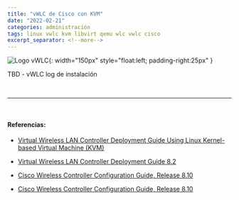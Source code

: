 ```yaml
---
title: "vWLC de Cisco con KVM"
date: "2022-02-21"
categories: administración
tags: linux vwlc kvm libvirt qemu wlc vwlc cisco
excerpt_separator: <!--more-->
---
```


![Logo vWLC](/assets/img/posts/logo-vwlc.svg){: width="150px" style="float:left; padding-right:25px" } 

TBD - vWLC log de instalación


<br clear="left"/>
<!--more-->


----

<br/>

#### Referencias: 

- [Virtual Wireless LAN Controller Deployment Guide Using Linux Kernel-based Virtual Machine (KVM)](https://www.cisco.com/c/en/us/td/docs/wireless/controller/technotes/8-1/KVM/b_CUWN8-1-vWLC-Deployment-Guide-using-LinuxKVM/m_installing-vwlc-and-kvm-with-ubuntu.html)
- [Virtual Wireless LAN Controller Deployment Guide 8.2](https://www.cisco.com/c/en/us/td/docs/wireless/technology/mesh/8-2/b_Virtual_Wireless_LAN_Controller_Deployment_Guide_8-2.html)


- [Cisco Wireless Controller Configuration Guide, Release 8.10](https://www.cisco.com/c/en/us/td/docs/wireless/controller/8-10/config-guide/b_cg810/administration_of_cisco_wlc.html?referring_site=RE&pos=1&page=https://www.cisco.com/c/en/us/td/docs/wireless/controller/8-10/config-guide/b_cg810/initial_setup.html)
- [Cisco Wireless Controller Configuration Guide, Release 8.10](https://www.cisco.com/c/en/us/td/docs/wireless/controller/8-10/config-guide/b_cg810/initial_setup.html?referring_site=RE&pos=2&page=https://www.cisco.com/c/en/us/td/docs/wireless/technology/mesh/8-2/b_Virtual_Wireless_LAN_Controller_Deployment_Guide_8-2.html)
